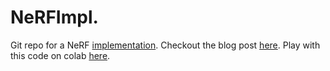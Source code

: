 # NeRFImpl. 
Git repo for a NeRF [implementation](https://arxiv.org/pdf/2003.08934.pdf). 
Checkout the blog post [here](www.peterstefek.me/nerf). 
Play with this code on colab [here](https://colab.research.google.com/drive/1Z5QlXSBfYhF1VNBP1uUA5RTuTqqngxvq?usp=sharing). 
